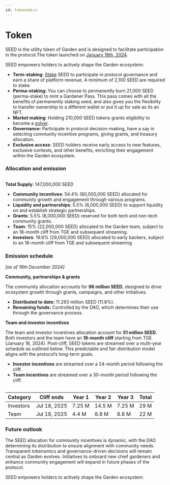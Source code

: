 ```yaml
---
id: tokenomics
---
```


# Token

SEED is the utility token of Garden and is designed to facilitate participation in the protocol.The token launched on [January 18th, 2024](https://etherscan.io/tx/0x02446e6d65cef97f2a172382179c035bf5cd5738dfc1ba3c01c7f8a8439ec00d).

SEED empowers holders to actively shape the Garden ecosystem:

* **Term-staking**: [Stake](../fundamentals/introduction/stakers.md) SEED to participate in protocol governance and earn a share of platform revenue. A minimum of 2,100 SEED are required to stake.
* **Perma-staking:** You can choose to permanently burn 21,000 SEED (perma-stake) to mint a Gardener Pass. This pass comes with all the benefits of permanently staking seed, and also gives you the flexibility to transfer ownership to a different wallet or put it up for sale as its an NFT.
* **Market making**: Holding 210,000 SEED tokens grants eligibility to become a [solver](../fundamentals/introduction/solvers.md).&#x20;
* **Governance:** Participate in protocol decision-making, have a say in selecting community incentive programs, giving grants, and treasury allocation.
* **Exclusive access**: SEED holders receive early access to new features, exclusive contests, and other benefits, enriching their engagement within the Garden ecosystem.

### Allocation and emission <a href="#tokenomics-and-allocation" id="tokenomics-and-allocation"></a>

<figure><img src="/assets/token_allocations.png" alt="" /><figcaption></figcaption></figure>

**Total Supply**: 147,000,000 SEED

* **Community incentives**: 54.4% (80,000,000 SEED) allocated for community growth and engagement through various programs.
* **Liquidity and partnerships**: 5.5% (8,000,000 SEED) to support liquidity on and establish strategic partnerships.
* **Grants**: 5.5% (8,000,000 SEED) reserved for both tech and non-tech community grants.
* **Team**: 15% (22,000,000 SEED) allocated to the Garden team, subject to an 18-month cliff from TGE and subsequent streaming.
* **Investors**: 19.6% (29,000,000 SEED) allocated to early backers, subject to an 18-month cliff from TGE and subsequent streaming

### Emission schedule <a href="#seed-emission-schedule" id="seed-emission-schedule"></a>

_\[as of 16th December 2024]_[_​_](https://docs.garden.finance/home/basics/token/#seed-emission-schedule)

**Community, partnerships & grants**

The community allocation accounts for **96 million SEED**, designed to drive ecosystem growth through grants, campaigns, and other initiatives.

* **Distributed to date:** 11.293 million SEED (11.8%).
* **Remaining funds:** Controlled by the DAO, which determines their use through the governance process.

**Team and investor incentives**

The team and investor incentives allocation account for **51 million SEED**. Both investors and the team have an **18-month cliff** starting from TGE (January 18, 2024). Post-cliff, SEED tokens are streamed over a multi-year schedule as outlined below. This predictable and fair distribution model aligns with the protocol’s long-term goals.

* **Investor incentives** are streamed over a 24-month period following the cliff.
* **Team incentives** are streamed over a 30-month period following the cliff.

<figure><img src="/assets/incentives.png" alt="" /><figcaption></figcaption></figure>

| Category  | Cliff ends   | Year 1 | Year 2 | Year 3 | Total |
| --------- | ------------ | ------ | ------ | ------ | ----- |
| Investors | Jul 18, 2025 | 7.25 M | 14.5 M | 7.25 M | 29 M  |
| Team      | Jul 18, 2025 | 4.4 M  | 8.8 M  | 8.8 M  | 22 M  |

### Future outlook[​](https://docs.garden.finance/home/basics/token/#future-outlook) <a href="#future-outlook" id="future-outlook"></a>

The SEED allocation for community incentives is dynamic, with the DAO determining its distribution to ensure alignment with community needs. Transparent tokenomics and governance-driven decisions will remain central as Garden evolves. Initiatives to onboard new chief gardeners and enhance community engagement will expand in future phases of the protocol.

SEED empowers holders to actively shape the Garden ecosystem.
